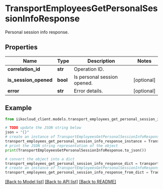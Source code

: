 # TransportEmployeesGetPersonalSessionInfoResponse

Personal session info response.

## Properties

Name | Type | Description | Notes
------------ | ------------- | ------------- | -------------
**correlation_id** | **str** | Operation ID. | 
**is_session_opened** | **bool** | Is personal session opened. | [optional] 
**error** | **str** | Error details. | [optional] 

## Example

```python
from iikocloud_client.models.transport_employees_get_personal_session_info_response import TransportEmployeesGetPersonalSessionInfoResponse

# TODO update the JSON string below
json = "{}"
# create an instance of TransportEmployeesGetPersonalSessionInfoResponse from a JSON string
transport_employees_get_personal_session_info_response_instance = TransportEmployeesGetPersonalSessionInfoResponse.from_json(json)
# print the JSON string representation of the object
print(TransportEmployeesGetPersonalSessionInfoResponse.to_json())

# convert the object into a dict
transport_employees_get_personal_session_info_response_dict = transport_employees_get_personal_session_info_response_instance.to_dict()
# create an instance of TransportEmployeesGetPersonalSessionInfoResponse from a dict
transport_employees_get_personal_session_info_response_from_dict = TransportEmployeesGetPersonalSessionInfoResponse.from_dict(transport_employees_get_personal_session_info_response_dict)
```
[[Back to Model list]](../README.md#documentation-for-models) [[Back to API list]](../README.md#documentation-for-api-endpoints) [[Back to README]](../README.md)


